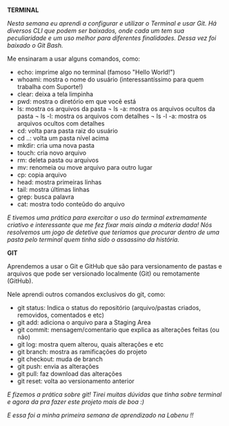 **TERMINAL**

_Nesta semana eu aprendi a configurar e utilizar o Terminal e usar Git._
_Há diversos CLI que podem ser baixados, onde cada um tem sua peculiaridade e um uso melhor para diferentes finalidades. Dessa vez foi baixado o Git Bash._

Me ensinaram a usar alguns comandos, como:

- echo: imprime algo no terminal (famoso "Hello World!")
- whoami: mostra o nome do usuário (interessantíssimo para quem trabalha com Suporte!)
- clear: deixa a tela limpinha
- pwd: mostra o diretório em que você está
- ls: mostra os arquivos da pasta
  ¬ ls -a: mostra os arquivos ocultos da pasta
  ¬ ls -l: mostra os arquivos com detalhes
  ¬ ls -l -a: mostra os arquivos ocultos com detalhes
- cd: volta para pasta raiz do usuário
- cd ..: volta um pasta nível acima
- mkdir: cria uma nova pasta
- touch: cria novo arquivo
- rm: deleta pasta ou arquivos
- mv: renomeia ou move arquivo para outro lugar
- cp: copia arquivo
- head: mostra primeiras linhas
- tail: mostra últimas linhas
- grep: busca palavra
- cat: mostra todo conteûdo do arquivo

_E tivemos uma prática para exercitar o uso do terminal extremamente criativo e interessante que me fez fixar mais ainda a máteria dada! Nós resolvemos um jogo de detetive que teríamos que procurar dentro de uma pasta pelo terminal quem tinha sido o assassino da história._

**GIT**

Aprendemos a usar o Git e GitHub que são para versionamento de pastas e arquivos que pode ser versionado localmente (Git) ou remotamente (GitHub).

Nele aprendi outros comandos exclusivos do git, como:

- git status: Indica o status do repositório (arquivo/pastas criados, removidos, comentados e etc)
- git add: adiciona o arquivo para a Staging Area
- git commit: mensagem/comentario que explica as alterações feitas (ou não)
- git log: mostra quem alterou, quais alterações e etc
- git branch: mostra as ramificações do projeto
- git checkout: muda de branch
- git push: envia as alterações
- git pull: faz download das alterações
- git reset: volta ao versionamento anterior

_E fizemos a prática sobre git! Tirei muitas dúvidas que tinha sobre terminal e agora da pra fazer este projeto mais de boa :)_

_E essa foi a minha primeira semana de aprendizado na Labenu !!_
